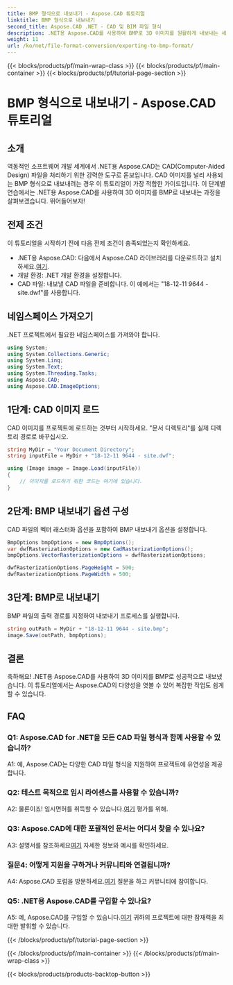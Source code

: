 ```yaml
---
title: BMP 형식으로 내보내기 - Aspose.CAD 튜토리얼
linktitle: BMP 형식으로 내보내기
second_title: Aspose.CAD .NET - CAD 및 BIM 파일 형식
description: .NET용 Aspose.CAD를 사용하여 BMP로 3D 이미지를 원활하게 내보내는 세계를 탐험해보세요. 번거롭지 않은 경험을 위해 튜토리얼을 따르십시오.
weight: 11
url: /ko/net/file-format-conversion/exporting-to-bmp-format/
---
```


{{< blocks/products/pf/main-wrap-class >}}
{{< blocks/products/pf/main-container >}}
{{< blocks/products/pf/tutorial-page-section >}}

# BMP 형식으로 내보내기 - Aspose.CAD 튜토리얼

## 소개

역동적인 소프트웨어 개발 세계에서 .NET용 Aspose.CAD는 CAD(Computer-Aided Design) 파일을 처리하기 위한 강력한 도구로 돋보입니다. CAD 이미지를 널리 사용되는 BMP 형식으로 내보내려는 경우 이 튜토리얼이 가장 적합한 가이드입니다. 이 단계별 연습에서는 .NET용 Aspose.CAD를 사용하여 3D 이미지를 BMP로 내보내는 과정을 살펴보겠습니다. 뛰어들어보자!

## 전제 조건

이 튜토리얼을 시작하기 전에 다음 전제 조건이 충족되었는지 확인하세요.

-  .NET용 Aspose.CAD: 다음에서 Aspose.CAD 라이브러리를 다운로드하고 설치하세요.[여기](https://releases.aspose.com/cad/net/).
- 개발 환경: .NET 개발 환경을 설정합니다.
- CAD 파일: 내보낼 CAD 파일을 준비합니다. 이 예에서는 "18-12-11 9644 - site.dwf"를 사용합니다.

## 네임스페이스 가져오기

.NET 프로젝트에서 필요한 네임스페이스를 가져와야 합니다.

```csharp
using System;
using System.Collections.Generic;
using System.Linq;
using System.Text;
using System.Threading.Tasks;
using Aspose.CAD;
using Aspose.CAD.ImageOptions;
```

## 1단계: CAD 이미지 로드

CAD 이미지를 프로젝트에 로드하는 것부터 시작하세요. "문서 디렉토리"를 실제 디렉토리 경로로 바꾸십시오.

```csharp
string MyDir = "Your Document Directory";
string inputFile = MyDir + "18-12-11 9644 - site.dwf";

using (Image image = Image.Load(inputFile))
{
    // 이미지를 로드하기 위한 코드는 여기에 있습니다.
}
```

## 2단계: BMP 내보내기 옵션 구성

CAD 파일의 벡터 래스터화 옵션을 포함하여 BMP 내보내기 옵션을 설정합니다.

```csharp
BmpOptions bmpOptions = new BmpOptions();
var dwfRasterizationOptions = new CadRasterizationOptions();
bmpOptions.VectorRasterizationOptions = dwfRasterizationOptions;

dwfRasterizationOptions.PageHeight = 500;
dwfRasterizationOptions.PageWidth = 500;
```

## 3단계: BMP로 내보내기

BMP 파일의 출력 경로를 지정하여 내보내기 프로세스를 실행합니다.

```csharp
string outPath = MyDir + "18-12-11 9644 - site.bmp";
image.Save(outPath, bmpOptions);
```

## 결론

축하해요! .NET용 Aspose.CAD를 사용하여 3D 이미지를 BMP로 성공적으로 내보냈습니다. 이 튜토리얼에서는 Aspose.CAD의 다양성을 엿볼 수 있어 복잡한 작업도 쉽게 할 수 있습니다.

## FAQ

### Q1: Aspose.CAD for .NET을 모든 CAD 파일 형식과 함께 사용할 수 있습니까?

A1: 예, Aspose.CAD는 다양한 CAD 파일 형식을 지원하여 프로젝트에 유연성을 제공합니다.

### Q2: 테스트 목적으로 임시 라이센스를 사용할 수 있습니까?

 A2: 물론이죠! 임시면허를 취득할 수 있습니다.[여기](https://purchase.aspose.com/temporary-license/) 평가를 위해.

### Q3: Aspose.CAD에 대한 포괄적인 문서는 어디서 찾을 수 있나요?

 A3: 설명서를 참조하세요[여기](https://reference.aspose.com/cad/net/) 자세한 정보와 예시를 확인하세요.

### 질문4: 어떻게 지원을 구하거나 커뮤니티와 연결됩니까?

 A4: Aspose.CAD 포럼을 방문하세요.[여기](https://forum.aspose.com/c/cad/19) 질문을 하고 커뮤니티에 참여합니다.

### Q5: .NET용 Aspose.CAD를 구입할 수 있나요?

 A5: 예, Aspose.CAD를 구입할 수 있습니다.[여기](https://purchase.aspose.com/buy) 귀하의 프로젝트에 대한 잠재력을 최대한 발휘할 수 있습니다.

{{< /blocks/products/pf/tutorial-page-section >}}

{{< /blocks/products/pf/main-container >}}
{{< /blocks/products/pf/main-wrap-class >}}

{{< blocks/products/products-backtop-button >}}
